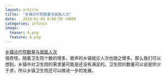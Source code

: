 ```yaml
---
layout: article
title:  "乡镇诊疗院数量与就医人次"
date:   2018-01-02 6:00:50 +0800
categories: infovis 
image:
  teaser: A.png
  feature: A.png
---
```

[乡镇诊疗院数量与就医人次](https://public.tableau.com/views/1_4476/1_1?:embed=y&:display_count=yes&publish=yes)  
很奇怪，随着卫生院个数的增多，歌声的乡镇就诊人次也随之增多。那么我们可以想到，乡镇中对卫生院的需求量可能是还没有满足的。卫生院的数量可以说是供少于求，所以乡镇卫生院还可以做进一步的发展。